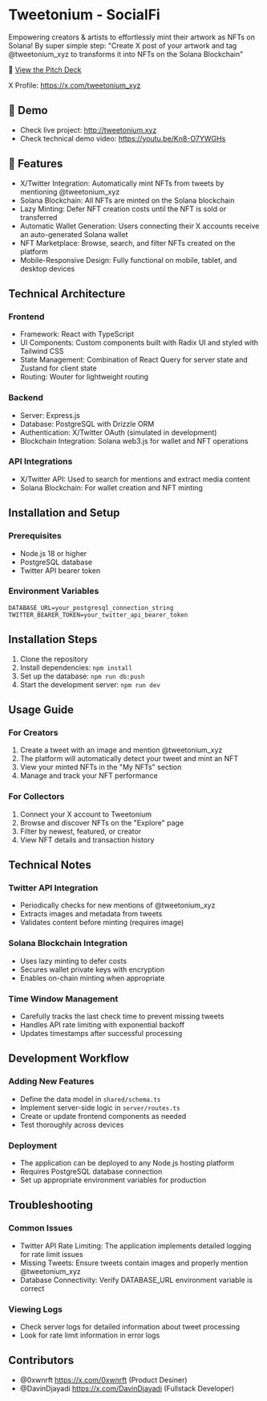 # Tweetonium - SocialFi

Empowering creators & artists to effortlessly mint their artwork as NFTs on Solana! By super simple step:
"Create X post of your artwork and tag @tweetonium_xyz to transforms it into NFTs on the Solana Blockchain"

🚀 [View the Pitch Deck](https://drive.google.com/file/d/1T4ImWxdMY5I2ba6JLGIKRujAD7SJyuBY/view)

X Profile: https://x.com/tweetonium_xyz

## 📸 Demo

- Check live project: http://tweetonium.xyz
- Check technical demo video: https://youtu.be/Kn8-O7YWGHs

## 🚀 Features

- X/Twitter Integration: Automatically mint NFTs from tweets by mentioning @tweetonium_xyz
- Solana Blockchain: All NFTs are minted on the Solana blockchain
- Lazy Minting: Defer NFT creation costs until the NFT is sold or transferred
- Automatic Wallet Generation: Users connecting their X accounts receive an auto-generated Solana wallet
- NFT Marketplace: Browse, search, and filter NFTs created on the platform
- Mobile-Responsive Design: Fully functional on mobile, tablet, and desktop devices

## Technical Architecture
### Frontend
- Framework: React with TypeScript
- UI Components: Custom components built with Radix UI and styled with Tailwind CSS
- State Management: Combination of React Query for server state and Zustand for client state
- Routing: Wouter for lightweight routing

### Backend
- Server: Express.js
- Database: PostgreSQL with Drizzle ORM
- Authentication: X/Twitter OAuth (simulated in development)
- Blockchain Integration: Solana web3.js for wallet and NFT operations

### API Integrations
- X/Twitter API: Used to search for mentions and extract media content
- Solana Blockchain: For wallet creation and NFT minting

## Installation and Setup
### Prerequisites
- Node.js 18 or higher
- PostgreSQL database
- Twitter API bearer token

### Environment Variables
```
DATABASE_URL=your_postgresql_connection_string
TWITTER_BEARER_TOKEN=your_twitter_api_bearer_token
```

## Installation Steps
1. Clone the repository
2. Install dependencies: ```npm install```
3. Set up the database: ```npm run db:push```
4. Start the development server: ```npm run dev```

## Usage Guide
### For Creators
1. Create a tweet with an image and mention @tweetonium_xyz
2. The platform will automatically detect your tweet and mint an NFT
3. View your minted NFTs in the "My NFTs" section
4. Manage and track your NFT performance

### For Collectors
1. Connect your X account to Tweetonium
2. Browse and discover NFTs on the "Explore" page
3. Filter by newest, featured, or creator
4. View NFT details and transaction history

## Technical Notes
### Twitter API Integration
- Periodically checks for new mentions of @tweetonium_xyz
- Extracts images and metadata from tweets
- Validates content before minting (requires image)

### Solana Blockchain Integration
- Uses lazy minting to defer costs
- Secures wallet private keys with encryption
- Enables on-chain minting when appropriate

### Time Window Management
- Carefully tracks the last check time to prevent missing tweets
- Handles API rate limiting with exponential backoff
- Updates timestamps after successful processing

## Development Workflow
### Adding New Features
- Define the data model in ```shared/schema.ts```
- Implement server-side logic in ```server/routes.ts```
- Create or update frontend components as needed
- Test thoroughly across devices

### Deployment
- The application can be deployed to any Node.js hosting platform
- Requires PostgreSQL database connection
- Set up appropriate environment variables for production

## Troubleshooting
### Common Issues
- Twitter API Rate Limiting: The application implements detailed logging for rate limit issues
- Missing Tweets: Ensure tweets contain images and properly mention @tweetonium_xyz
- Database Connectivity: Verify DATABASE_URL environment variable is correct

### Viewing Logs
- Check server logs for detailed information about tweet processing
- Look for rate limit information in error logs

## Contributors
- @0xwnrft https://x.com/0xwnrft (Product Desiner)
- @DavinDjayadi https://x.com/DavinDjayadi (Fullstack Developer)
